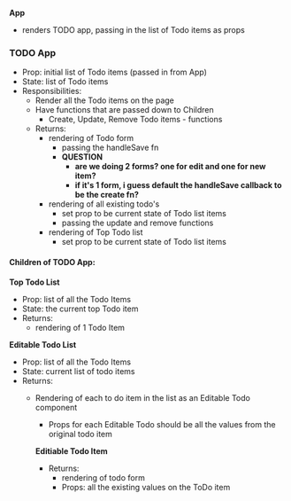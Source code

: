 
**App**
- renders TODO app, passing in the list of Todo items as props 

### **TODO App**
- Prop: initial list of Todo items  (passed in from App)
- State: list of Todo items 
- Responsibilities: 
	- Render all the Todo items on the page 
	- Have functions that are passed down to Children 
		- Create, Update, Remove Todo items -  functions 
	- Returns: 
		- rendering of Todo form 
			- passing the handleSave fn 
			- **QUESTION**
				- **are we doing 2 forms? one for edit and one for new item?** 
				- **if it's 1 form, i guess default the handleSave callback to be the create fn?** 
		- rendering of all existing todo's 
			- set prop to be current state of Todo list items
			- passing the update and remove functions 
		- rendering of Top Todo list
			- set prop to be current state of Todo list items

#### **Children of TODO App:** 

**Top Todo List** 
- Prop: list of all the Todo Items 
- State: the current top Todo item 
- Returns: 
	- rendering of 1 Todo Item 

**Editable Todo List**
- Prop:  list of all the Todo Items 
- State: current list of todo items 
- Returns: 
	- Rendering of each to do item in the list as an Editable Todo component 
		- Props for each Editable Todo should be all the values from the original todo item 

		**Editiable Todo Item** 
		- Returns: 
			- rendering of todo form 
			- Props: all the existing values on the ToDo item 